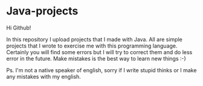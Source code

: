 # Java-projects

Hi Github!

In this repository I upload projects that I made with Java. 
All are simple projects that I wrote to exercise me with this programming language. 
Certainly you will find some errors but I will try to correct them and do less error in the future.
Make mistakes is the best way to learn new things :-)

Ps. I'm not a native speaker of english, sorry if I write stupid thinks or I make any mistakes with my english.

